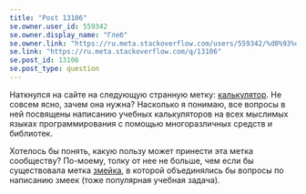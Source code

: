 ```yaml
---
title: "Post 13106"
se.owner.user_id: 559342
se.owner.display_name: "Глеб"
se.owner.link: "https://ru.meta.stackoverflow.com/users/559342/%d0%93%d0%bb%d0%b5%d0%b1"
se.link: "https://ru.meta.stackoverflow.com/q/13106"
se.post_id: 13106
se.post_type: question
---
```

<p>Наткнулся на сайте на следующую странную метку: <a href="https://ru.stackoverflow.com/questions/tagged/%d0%ba%d0%b0%d0%bb%d1%8c%d0%ba%d1%83%d0%bb%d1%8f%d1%82%d0%be%d1%80" class="post-tag" title="показать вопросы с меткой [калькулятор]" aria-label="показать вопросы с меткой [калькулятор]" rel="tag" aria-labelledby="tag-калькулятор-tooltip-container">калькулятор</a>. Не совсем ясно, зачем она нужна? Насколько я понимаю, все вопросы в ней посвящены написанию учебных калькуляторов на всех мыслимых языках программирования с помощью многоразличных средств и библиотек.</p>
<p>Хотелось бы понять, какую пользу может принести эта метка сообществу? По-моему, толку от нее не больше, чем если бы существовала метка <a href="https://ru.stackoverflow.com/questions/tagged/%d0%b7%d0%bc%d0%b5%d0%b9%d0%ba%d0%b0" class="post-tag" title="показать вопросы с меткой [змейка]" aria-label="показать вопросы с меткой [змейка]" rel="tag" aria-labelledby="tag-змейка-tooltip-container">змейка</a>, в которой объединялись бы вопросы по написанию змеек (тоже популярная учебная задача).</p>
